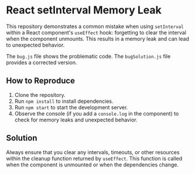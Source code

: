 # React setInterval Memory Leak

This repository demonstrates a common mistake when using `setInterval` within a React component's `useEffect` hook: forgetting to clear the interval when the component unmounts. This results in a memory leak and can lead to unexpected behavior.

The `bug.js` file shows the problematic code.  The `bugSolution.js` file provides a corrected version.

## How to Reproduce

1. Clone the repository.
2. Run `npm install` to install dependencies.
3. Run `npm start` to start the development server.
4. Observe the console (if you add a `console.log` in the component) to check for memory leaks and unexpected behavior.

## Solution

Always ensure that you clear any intervals, timeouts, or other resources within the cleanup function returned by `useEffect`. This function is called when the component is unmounted or when the dependencies change.
